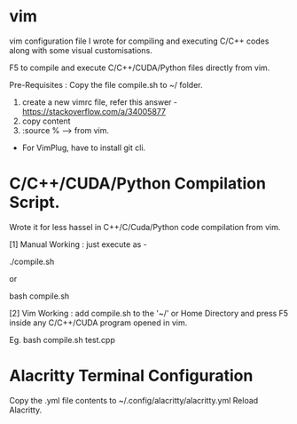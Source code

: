 # vim
vim configuration file I wrote for compiling and executing C/C++ codes along with some visual customisations.

F5 to compile and execute C/C++/CUDA/Python files directly from vim.

Pre-Requisites : Copy the file compile.sh to ~/ folder.

1. create a new vimrc file, refer this answer -  https://stackoverflow.com/a/34005877
2. copy content
3. :source % --> from vim.

- For VimPlug, have to install git cli.

# C/C++/CUDA/Python Compilation Script.
Wrote it for less hassel in C++/C/Cuda/Python code compilation from vim.

[1] Manual Working : just execute as - 

./compile.sh <your program name>

  or 

bash compile.sh <your program name>

[2] Vim Working : add compile.sh to the '~/' or Home Directory and press F5 inside any C/C++/CUDA program opened in vim. 
  
Eg. bash compile.sh test.cpp

# Alacritty Terminal Configuration
Copy the .yml file contents to ~/.config/alacritty/alacritty.yml
Reload Alacritty.
